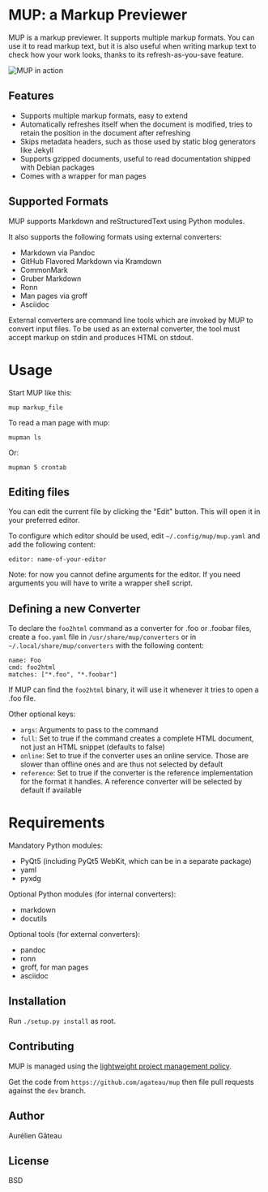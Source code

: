 # MUP: a Markup Previewer

MUP is a markup previewer. It supports multiple markup formats. You can use it
to read markup text, but it is also useful when writing markup text to check
how your work looks, thanks to its refresh-as-you-save feature.

![MUP in action](http://agateau.com/hotlink/mup.png)

## Features

- Supports multiple markup formats, easy to extend
- Automatically refreshes itself when the document is modified, tries to retain
  the position in the document after refreshing
- Skips metadata headers, such as those used by static blog generators like
  Jekyll
- Supports gzipped documents, useful to read documentation shipped with Debian
  packages
- Comes with a wrapper for man pages

## Supported Formats

MUP supports Markdown and reStructuredText using Python modules.

It also supports the following formats using external converters:

- Markdown via Pandoc
- GitHub Flavored Markdown via Kramdown
- CommonMark
- Gruber Markdown
- Ronn
- Man pages via groff
- Asciidoc

External converters are command line tools which are invoked by MUP to convert
input files. To be used as an external converter, the tool must accept markup
on stdin and produces HTML on stdout.

# Usage

Start MUP like this:

    mup markup_file

To read a man page with mup:

    mupman ls

Or:

    mupman 5 crontab

## Editing files

You can edit the current file by clicking the "Edit" button. This will open
it in your preferred editor.

To configure which editor should be used, edit `~/.config/mup/mup.yaml` and add
the following content:

    editor: name-of-your-editor

Note: for now you cannot define arguments for the editor. If you need arguments
you will have to write a wrapper shell script.

## Defining a new Converter

To declare the `foo2html` command as a converter for .foo or .foobar files,
create a `foo.yaml` file in `/usr/share/mup/converters` or in
`~/.local/share/mup/converters` with the following content:

    name: Foo
    cmd: foo2html
    matches: ["*.foo", "*.foobar"]

If MUP can find the `foo2html` binary, it will use it whenever it tries to open
a .foo file.

Other optional keys:

- `args`: Arguments to pass to the command
- `full`: Set to true if the command creates a complete HTML document, not just
  an HTML snippet (defaults to false)
- `online`: Set to true if the converter uses an online service. Those are
  slower than offline ones and are thus not selected by default
- `reference`: Set to true if the converter is the reference implementation for
  the format it handles. A reference converter will be selected by default if
  available

# Requirements

Mandatory Python modules:

- PyQt5 (including PyQt5 WebKit, which can be in a separate package)
- yaml
- pyxdg

Optional Python modules (for internal converters):

- markdown
- docutils

Optional tools (for external converters):

- pandoc
- ronn
- groff, for man pages
- asciidoc

## Installation

Run `./setup.py install` as root.

## Contributing

MUP is managed using the [lightweight project management policy][lpmp].

Get the code from `https://github.com/agateau/mup` then file pull requests
against the `dev` branch.

[lpmp]: http://agateau.com/2014/lightweight-project-management

## Author

Aurélien Gâteau

## License

BSD
